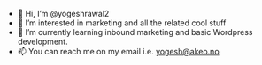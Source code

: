 - 👋 Hi, I’m @yogeshrawal2
- 👀 I’m interested in marketing and all the related cool stuff
- 🌱 I’m currently learning inbound marketing and basic Wordpress development.
- 📫 You can reach me on my email i.e. yogesh@akeo.no

<!---
yogeshrawal2/yogeshrawal2 is a ✨ special ✨ repository because its `README.md` (this file) appears on your GitHub profile.
You can click the Preview link to take a look at your changes.
--->
